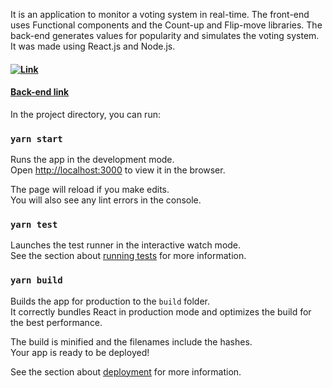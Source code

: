 It is an application to monitor a voting system in real-time. The front-end uses Functional components and the Count-up and Flip-move libraries. The back-end generates values for popularity and simulates the voting system. It was made using React.js and Node.js.

#### [![Link](http://img.youtube.com/vi/pEzA-PqHX6E/0.jpg)](http://www.youtube.com/watch?v=pEzA-PqHX6E "Election")
#### [Back-end link](https://github.com/AnnaCristyna/Election-API)


In the project directory, you can run:

### `yarn start`

Runs the app in the development mode.<br />
Open [http://localhost:3000](http://localhost:3000) to view it in the browser.

The page will reload if you make edits.<br />
You will also see any lint errors in the console.

### `yarn test`

Launches the test runner in the interactive watch mode.<br />
See the section about [running tests](https://facebook.github.io/create-react-app/docs/running-tests) for more information.

### `yarn build`

Builds the app for production to the `build` folder.<br />
It correctly bundles React in production mode and optimizes the build for the best performance.

The build is minified and the filenames include the hashes.<br />
Your app is ready to be deployed!

See the section about [deployment](https://facebook.github.io/create-react-app/docs/deployment) for more information.
